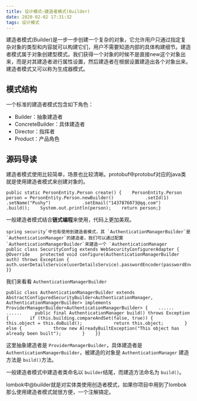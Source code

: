 ```yaml
---
title: 设计模式—建造者模式(Builder)
date: 2020-02-02 17:31:32
tags: 设计模式
---
```


建造者模式(Builder)是一步一步创建一个复杂的对象，它允许用户只通过指定复杂对象的类型和内容就可以构建它们，用户不需要知道内部的具体构建细节。建造者模式属于对象创建型模式。我们获得一个对象的时候不是直接new这个对象出来，而是对其建造者进行属性设置，然后建造者在根据设置建造出各个对象出来。建造者模式又可以称为生成器模式。

<!--more-->

## 模式结构

一个标准的建造者模式包含如下角色：

- Builder：抽象建造者
- ConcreteBuilder：具体建造者
- Director：指挥者
- Product：产品角色

## 源码导读

建造者模式使用比较简单，场景也比较清晰。protobuf中protobuf对应的java类就是使用建造者模式来创建对象的。

```
public static PersonEntity.Person create() {    PersonEntity.Person person = PersonEntity.Person.newBuilder()            .setId(1)            .setName("Pushy")            .setEmail("1437876073@qq.com")            .build();    System.out.println(person);    return person;}
```

一般建造者模式结合**链式编程**来使用，代码上更加美观。

```
spring security`中也有使用到建造者模式，其 `AuthenticationManagerBuilder`是 `AuthenticationManager`的建造者，我们可以通过配置 `AuthenticationManagerBuilder`来建造一个 `AuthenticationManager
public class SecurityConfig extends WebSecurityConfigurerAdapter {    @Override    protected void configure(AuthenticationManagerBuilder auth) throws Exception {        auth.userDetailsService(userDetailsService).passwordEncoder(passwordEncoder);    }}
```

我们来看看 `AuthenticationManagerBuilder`

```
public class AuthenticationManagerBuilder extends AbstractConfiguredSecurityBuilder<AuthenticationManager, AuthenticationManagerBuilder> implements ProviderManagerBuilder<AuthenticationManagerBuilder> {    ......    ......     public final AuthenticationManager build() throws Exception {        if (this.building.compareAndSet(false, true)) {            this.object = this.doBuild();            return this.object;        } else {            throw new AlreadyBuiltException("This object has already been built");        }    }}
```

这里抽象建造者是 `ProviderManagerBuilder`，具体建造者是 `AuthenticationManagerBuilder`，被建造的对象是 `AuthenticationManager` 建造方法是 `build()`方法。

一般建造者模式中建造者类命名以 `builder`结尾，而建造方法命名为 `build()`。

lombok中@builder就是对实体类使用创造者模式，如果你项目中用到了lombok那么使用建造者模式就很方便，一个注解搞定。